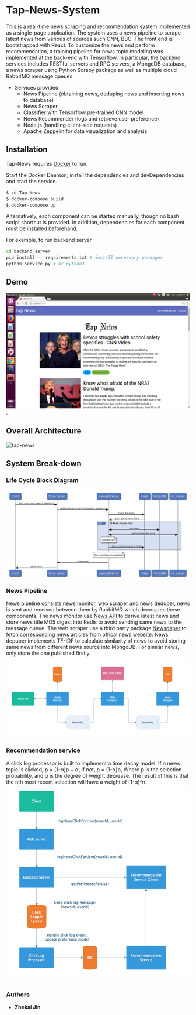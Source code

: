 # Tap-News-System
This is a real-time news scraping and recommendation system implemented as a single-page application. The system uses a news pipeline to scrape latest news from various of sources such CNN, BBC. The front end is bootstrapped with React. To customize the news and perform recommendation, a training pipeline for news topic modeling was implemented at the back-end with Tensorflow. In particular, the backend services includes RESTful servers and RPC servers, a MongoDB database, a news scraper using Python Scrapy package as well as multiple cloud RabbitMQ message queues.

* Services provided
    - News Pipeline (obtaining news, deduping news and inserting news to database)
    - News Scraper  
    - Classifier with Tensorflow pre-trained CNN model 
    - News Recommender (logs and retrieve user preference)
    - Node.js (handling client-side requests)
    - Apache Zeppelin for data visualization and analysis   

## Installation

Tap-News requires [Docker](www.docker.com) to run.

Start the Docker Daemon, install the dependencies and devDependencies and start the service.

```sh
$ cd Tap-News
$ docker-compose build
$ docker-compose up
```

Alternatively, each component can be started manually, though no bash script shortcut is provided. In addition, dependencies for each component must be installed beforehand.

For example, to run backend server

```sh
cd backend_server
pip install -r requirements.txt # install necessary packages
python service.py # or python3
```

## Demo
![image](pictures/screenshot.PNG). 

## Overall Architecture
![tap-news](https://user-images.githubusercontent.com/13974845/44027389-f0385b1a-9f28-11e8-8b2a-6def3ad1e189.png)

## System Break-down
### Life Cycle Block Diagram
![image](pictures/lifecycle.PNG)  

### News Pipeline  
News pipeline consists news monitor, web scraper and news deduper, news is sent and received between them by RabbitMQ which decouples these components. The news monitor use [News API](https://newsapi.org) to derive latest news and store news title MD5 digest into Redis to avoid sending same news to the message queue. The web scraper use a third party package [Newspaper](https://newspaper.readthedocs.io/en/latest/) to fetch corresponding news articles from offical news website. News depuper implements TF-IDF to calculate similarity of news to avoid storing same news from different news source into MongoDB. For similar news, only store the one published firstly.  
![image](pictures/newspipeline.jpeg)  

### Recommendation service 
A click log processor is built to implement a time decay model. If a news topic is clicked, p = (1-α)p + α, if not, p = (1-α)p, Where p is the selection probability, and α is the degree of weight decrease. The result of this is that the nth most recent selection will have a weight of (1-α)^n.    
![image](pictures/recommendation.jpeg)

### Authors

* **Zhekai Jin**








